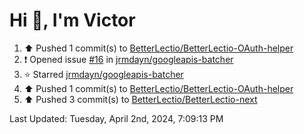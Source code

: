 <h1>Hi 👋, I'm Victor </h1>

<!--RECENT_ACTIVITY:start-->
1. ⬆️ Pushed 1 commit(s) to [BetterLectio/BetterLectio-OAuth-helper](https://github.com/BetterLectio/BetterLectio-OAuth-helper)<br>
2. ❗️ Opened issue [#16](https://github.com/jrmdayn/googleapis-batcher/issues/16) in [jrmdayn/googleapis-batcher](https://github.com/jrmdayn/googleapis-batcher)<br>
3. ⭐ Starred [jrmdayn/googleapis-batcher](https://github.com/jrmdayn/googleapis-batcher)<br>
4. ⬆️ Pushed 1 commit(s) to [BetterLectio/BetterLectio-OAuth-helper](https://github.com/BetterLectio/BetterLectio-OAuth-helper)<br>
5. ⬆️ Pushed 3 commit(s) to [BetterLectio/BetterLectio-next](https://github.com/BetterLectio/BetterLectio-next)<br>
<!--RECENT_ACTIVITY:end-->

<!--RECENT_ACTIVITY:last_update-->
Last Updated: Tuesday, April 2nd, 2024, 7:09:13 PM
<!--RECENT_ACTIVITY:last_update_end-->
